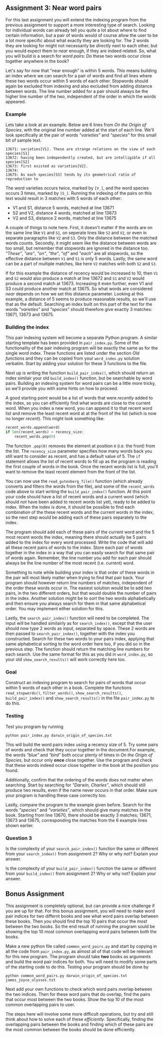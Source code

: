 ## Assignment 3: Near word pairs

For this last assignment you will extend the indexing program from the previous
assignment to support a more interesting type of search. Looking for individual
words can already tell you quite a lot about where to find certain information,
but a pair of words would of course allow the user to be a lot more specific
about what exactly they are looking for. The 2 words they are looking for might
not necessarily be *directly* next to each other, but you would expect them to
*near* enough, if they are indeed related. So, what you will build is a search
for *word pairs*: Do these two words occur close together anywhere in the book?

Let's say for now that "near enough" is within 5 words. This means building
an index where we can search for a pair of words and find all lines where these
two words occur within 5 words of each other. Stopwords should again be
excluded from indexing and also excluded from adding distance between words.
The line number added for a pair should always be the higher line number of the
two, independent of the order in which the words appeared.

### Example

Lets take a look at an example. Below are 6 lines from *On the Origin of
Species*, with the original line number added at the start of each line. We'll
look specifically at the pair of words *"varieties"* and *"species"* for this
small bit of sample text.

```
13671: varieties[V1]. These are strange relations on the view of each species[S1]              
13672: having been independently created, but are intelligible if all species[S2]          
13673: first existed as varieties[V2].                                                     
13674:                                                                                 
13675: As each species[S3] tends by its geometrical ratio of reproduction to    
```

The word varieties occurs twice, marked by `[V_]`, and the word species occurs
3 times, marked by `[S_]`. Running the indexing of the pairs on this text
would result in 3 matches with 5 words of each other:

* V1 and S1, distance 5 words, matched at line 13671
* S2 and V2, distance 4 words, matched at line 13673
* V2 and S3, distance 2 words, matched at line 13675

A couple of things to note here. First, it doesn't matter if the words are on
the same line like `V1` and `S1`, on seperate lines like `S2` and `V2`, or even
in separate paragraphs like `V2` and `S3`. Only the distance between the
matched words counts. Secondly, it might seem like the distance between words
are too small, but remember that stopwords are ignored in the distance too.
*"These"*, *"are"*, *"on"*, *"the"*, *"of"* and *"each"* are all stopwords, so
the effective distance between `V1` and `S1` is only 5 words. Lastly, the same
word can be a part of multiple matches, like here `V2` matches with both `S2`
and `S3`.

If for this example the distance of recency would be increased to 10, then `V1`
and `S2` would also produce a match at line 13672 and `S1` and `V2` would
produce a second match at 13673. Increasing it even further, even V1 and S3
could produce another match at 13675. So what words are considered *near*
depends on how we set this distance parameter. Looking at this example, a
distance of 5 seems to produce reasonable results, so we'll use that as the
default. Searching an index built on this part of the text for the
words *"varieties"* and *"species"* should therefore give exactly 3 matches:
13671, 13673 and 13675.

### Building the index

This pair indexing system will become a separate Python program. A similar
starting template has been provided in `pair_index.py`. Some of the
functionality of the pair indexing program will be exactly the same as for the
single word index. These functions are listed under the section *Old
functions* and they can be copied from your `word_index.py` solution verbatim.
Start by adding your solution for these 3 functions to the file.

Next up is writing the function `build_pair_index()`, which should return an
index similair your old `build_index()` function, but be searchable by word
pairs. Building an indexing system for word pairs can be a little more
tricky, so we'll provide you with some hints on how to proceed.

A good starting point would be a list of words that were *recently* added to
the index, so you can efficiently find what words are close to the current
word. When you index a new word, you can append it to that recent word list and
remove the least recent word at at the front of the list (which is now no
longer *recent*). This might look something like:

```python
recent_words.append(word)
if len(recent_words) > recency_size:
    recent_words.pop(0)
```

The function `.pop(0)` removes the element at position `0` (i.e. the front)
from the list. The `recency_size` parameter specifies how many words back you
still want to consider as recent, and has a default value of 5. The `if`
statement allows the list of recent words to fill up as the program is reading
the first couple of words in the book. Once the recent words list is full,
you'll want to remove the least recent element from the front of the list.

You can now use the `read_gutenberg_file()` function (which already converts
and filters the words from the file), and some of the `recent_words` code above
to start writing the `build_pair_index()` function. At this point your code
should have a list of recent words and a current word (which should *not* have
been added to recent words list yet), ready to be added to index. When the
index is done, it should be possible to find each combination of the these
recent words and the current words in the index, so the next step would be
adding each of these pairs separately to the index.

The program should add each of these pairs of the current word and the 5 most
recent words the index, meaning there should actually be 5 pairs added to the
index for every word processed. Write the code that will add all these recent
pairs of words to the index. Store each pair of words together in the index in
a way that you can easily search for that same pair of words again. Remember,
the line number you add for each pair should always be the line number of the
most recent (i.e. current) word.

Something to note while building your index is that order of these words in the
pair will most likely matter when trying to find that pair back. Your program
should however return line numbers of matches, independent of the order these
words occur in. The easiest solution would be to add *two* pairs, in the two
different orders, but that would double the number of pairs in the index.
Another solution might be to *sort* the two words alphabetically and then
ensure you always search for them in that same alphabetical order. You may
implement either solution for this.

Lastly, the `search_pair_index()` function will need to be completed. The input
will be handled similairly as for `search_index()`, except that the user should
now type 2 words as input, separated by space. These 2 words are then passed to
`search_pair_index()`, together with the index you constructed. Search for
these two words to your pairs index, applying that same alphabetical sorting to
the word order here too, if you did so in the previous step. The function
should return the matching line numbers for each search. Use the same format
for this as you did in `word_index.py`, so your old `show_search_results()`
will work correctly here too.

### Goal

Construct an indexing program to search for pairs of words that occur within 5
words of each other in a book. Complete the functions `read_stopwords()`,
`filter_words()`, `show_search_results()`, `build_pair_index()` and
`show_search_results()` in the file `pair_index.py` to do this.

### Testing

Test you program by running

```
python pair_index.py darwin_origin_of_species.txt
```

This will build the word pairs index using a recency size of 5. Try some pairs
of words and check that they occur together in the document.For example, the
words *"blue"* and *"bird"* both occur plenty of times in *On the Origin of
Species*, but occur only **once** close together. Use the program and check
that these words indeed occur close together in the book at the position you
found.

Additionally, confirm that the ordering of the words does not matter when
searching. Start by searching for *"Darwin, Charles"*, which should still
produce two results, even if the name never occurs in that order. Make sure
your program is handling these case correctly too.

Lastly, compare the program to the example given before. Search for the words
*"species"* and *"varieties"*, which should give many matches in the book.
Starting from line 13670, there should be exactly 3 matches; 13671, 13673 and
13675, corresponding the matches from the 6 example lines shown earlier.

### Question 3

Is the complexity of your `search_pair_index()` function the same or
different from your `search_index()` from assignment 2? Why or why not? Explain
your answer.

Is the complexity of your `build_pair_index()` function the same or
different from your `build_index()` from assignment 2? Why or why not? Explain
your answer.

## Bonus Assignment

This assignment is completely optional, but can provide a nice challenge if you
are up for that. For this bonus assignment, you will need to make word pair
indices for two differnt books and see what word pairs overlap between these
books. Then you should find the top 10 pairs that occur the *most* between the
two books. So the end result of running the program sould be showing the top
10 most common overlapping word pairs between both the books.

Make a new python file called `common_word_pairs.py` and start by
copying in all the code from `pair_index.py`, as almost all of that code will
be relevant for this new program. The program should take **two** books as
arguments and build the word pair indices for both. You will need to modify
some parts of the starting code to do this. Testing your program should be done
by

```
python common_word_pairs.py darwin_origin_of_species.txt james_joyce_ulysses.txt
```

Next add your own functions to check which word pairs overlap between the two
indices. Then for these word pairs that do overlap, find the pairs that occur
most between the two books. Show the top 10 of the most common overlapping
pairs to user.

The steps here will involve some more difficult operations, but try and still
think about how to solve each of these *efficiently*. Specifically, finding the
overlapping pairs between the books and finding which of these pairs are the
most common between the books should be done efficiently.

